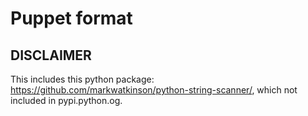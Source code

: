 # Puppet format

## DISCLAIMER

This includes this python package: https://github.com/markwatkinson/python-string-scanner/, which not included in pypi.python.og.
